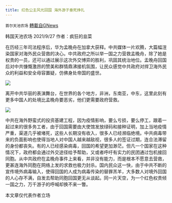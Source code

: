 ```yaml
---
title: 红色公主风光回国 海外游子垂死挣扎
---
```

`首尔天池农场` [轉載自GNews](https://gnews.org/zh-hans/1557901/)

韩国天池农场 2021/9/27 作者：疯狂的韭菜

在历经三年司法程序后，华为孟晚舟在加拿大获释。中共媒体一片欢腾，大篇幅渲染国家对海外民众营救的决心。中共政府之所以举一国之力营救孟晚舟，除了她是权贵的一员，还可以通过展示这次外交博弈的胜利，巩固其统治地位。孟晚舟回国后对中共慷慨激昂的赞美和群情鼎沸接机氛围，让民众感觉中共政府对捍卫海外民众的利益和安全毋容置疑，仿佛身处帝国的盛世。

![](https://assets.gnews.org/wp-content/uploads/2021/09/8f6db60b172e65a7ec584f3c983cf874.jpg)

离开中共华丽的表演舞台，在世界的各个地方，非洲，东南亚，中东，这里此刻有更多中国人的处境比孟晚舟要恶劣，他们更需要政府营救。

![](https://assets.gnews.org/wp-content/uploads/2021/09/p248nq28n46s42878661qn0p90q4n2q0-1.jpg)

中共在海外野蛮式的投资基建工程，因为疫情影响，要么亏损，要么停工，跟着一起过来的很多务工者，由于回国需要由大使馆发放绿码和接种证明，加上当地疫情严重，渠道几乎被堵死，这些人长期没有收入，很多人已经濒临绝境。中共病毒带来的负面影响也使得当地人对中国人越来越敌视，很多人的签证过期，连合法滞留的身份都丧失。有的人已经感染病毒，回国的希望更加渺茫。但凡一个国家在这种情况下，政府都会通过外交途径给予帮助，又或者呼吁有实力的民团通过包机接回同胞。从中共政府在孟晚舟事件上来看，并非没有能力，而是根本不愿意去营救，更甚连海外同胞在网络上发的求救也极力封杀。国内民众这一快，由于中共不断的宣传境外病毒输入，使得回国的人成为病毒传染的替罪羔羊，大多数人对境外回国的人心存不满，自发去帮助同胞回国更无从谈起。同一片天空，为一个红色权贵倾一国之力，万千游子的呼喊却换不来一瞥。

本文章仅代表作者立场
